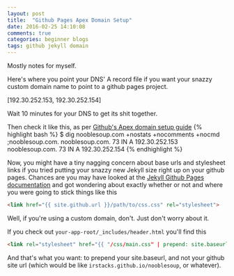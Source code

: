 ```yaml
---
layout: post
title:  "Github Pages Apex Domain Setup"
date: 2016-02-25 14:10:08
comments: true
categories: beginner blogs
tags: github jekyll domain
---
```

Mostly notes for myself.


Here's where you point your DNS' A record file if you want your snazzy custom domain name to point to a github pages project. 

[192.30.252.153, 192.30.252.154]

Wait 10 minutes for your DNS to get its shit together.

Then check it like this, as per [Github's Apex domain setup guide](https://help.github.com/articles/setting-up-an-apex-domain/)
{% highlight bash %}
$ dig nooblesoup.com +nostats +nocomments +nocmd
;nooblesoup.com.
nooblesoup.com.   73  IN  A 192.30.252.153
nooblesoup.com.   73  IN  A 192.30.252.154
{% endhighlight %}

Now, you might have a tiny nagging concern about base urls and stylesheet links if you tried putting your snazzy new Jekyll size right up on your github pages. Chances are you may have looked at the [Jekyll Github Pages documentation](https://jekyllrb.com/docs/github-pages/) and got wondering about exactly whether or not and where you were going to stick things like this 

```html
<link href="{{ site.github.url }}/path/to/css.css" rel="stylesheet">
```

Well, if you're using a custom domain, don't. Just don't worry about it. 

If you check out `your-app-root/_includes/header.html` you'll find this

```html
<link rel="stylesheet" href="{{ "/css/main.css" | prepend: site.baseurl }}">
```

And that's what you want: to prepend your site.baseurl, and not your github site url (which would be like `irstacks.github.io/nooblesoup`, or whatever).